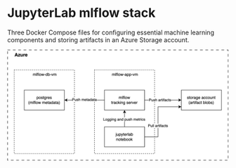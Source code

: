 # JupyterLab mlflow stack

Three Docker Compose files for configuring essential machine learning components and storing artifacts in an Azure Storage account.

![arch](arch.png)

